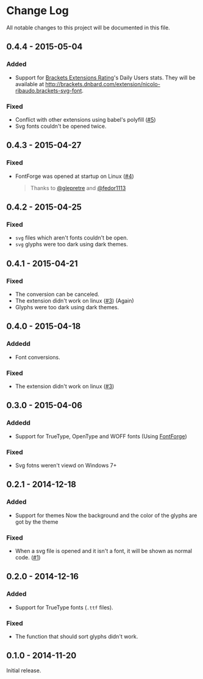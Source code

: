 # Change Log
All notable changes to this project will be documented in this file.

## 0.4.4 - 2015-05-04
### Added
- Support for [Brackets Extensions Rating](https://github.com/dnbard/brackets-extension-rating)'s Daily Users stats.
  They will be available at http://brackets.dnbard.com/extension/nicolo-ribaudo.brackets-svg-font.

### Fixed
- Conflict with other extensions using babel's polyfill ([#5](https://github.com/nicolo-ribaudo/brackets-svg-font/issues/5))
- Svg fonts couldn't be opened twice.

## 0.4.3 - 2015-04-27
### Fixed
- FontForge was opened at startup on Linux ([#4](https://github.com/nicolo-ribaudo/brackets-svg-font/issues/4))

  > Thanks to [@glepretre](https://github.com/glepretre) and [@fedor1113](https://github.com/fedor1113)

## 0.4.2 - 2015-04-25
### Fixed
- `svg` files which aren't fonts couldn't be open.
- `svg` glyphs were too dark using dark themes.

## 0.4.1 - 2015-04-21
### Fixed
- The conversion can be canceled.
- The extension didn't work on linux ([#3](https://github.com/nicolo-ribaudo/brackets-svg-font/issues/3)) (Again)
- Glyphs were too dark using dark themes.

## 0.4.0 - 2015-04-18
### Addedd
- Font conversions.

### Fixed
- The extension didn't work on linux ([#3](https://github.com/nicolo-ribaudo/brackets-svg-font/issues/3))

## 0.3.0 - 2015-04-06
### Addedd
- Support for TrueType, OpenType and WOFF fonts (Using [FontForge](http://fontforge.github.io))

### Fixed
- Svg fotns weren't viewd on Windows 7+

## 0.2.1 - 2014-12-18
### Added
 - Support for themes
   Now the background and the color of the glyphs are got by the theme

### Fixed
- When a svg file is opened and it isn't a font, it will be shown as normal code. ([#1](https://github.com/nicolo-ribaudo/brackets-svg-font/issues/1#issuecomment-67485742))

## 0.2.0 - 2014-12-16
### Added
- Support for TrueType fonts (`.ttf` files).

### Fixed
- The function that should sort glyphs didn't work.


## 0.1.0 - 2014-11-20
Initial release.
